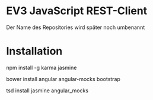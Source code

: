 # EV3 JavaScript REST-Client #
Der Name des Repositories wird später noch umbenannt



# Installation #

npm install -g karma jasmine

bower install angular angular-mocks bootstrap

tsd install jasmine angular_mocks

